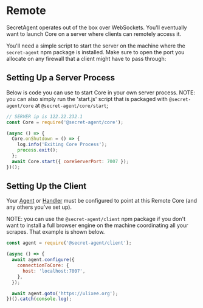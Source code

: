 # Remote

SecretAgent operates out of the box over WebSockets. You'll eventually want to launch Core on a server where clients can remotely access it.

You'll need a simple script to start the server on the machine where the `secret-agent` npm package is installed. Make sure to open the port you allocate on any firewall that a client might have to pass through:

## Setting Up a Server Process

Below is code you can use to start Core in your own server process. NOTE: you can also simply run the 'start.js' script that is packaged with `@secret-agent/core` at `@secret-agent/core/start`;

```javascript
// SERVER ip is 122.22.232.1
const Core = require('@secret-agent/core');

(async () => {
  Core.onShutdown = () => {
    log.info('Exiting Core Process');
    process.exit();
  };
  await Core.start({ coreServerPort: 7007 });
})();
```

## Setting Up the Client

Your [Agent](/docs/basic-interfaces/agent) or [Handler](/docs/basic-interfaces/handler) must be configured to point at this Remote Core (and any others you've set up).

NOTE: you can use the `@secret-agent/client` npm package if you don't want to install a full browser engine on the machine coordinating all your scrapes. That example is shown below.

```javascript
const agent = require('@secret-agent/client');

(async () => {
  await agent.configure({
    connectionToCore: {
      host: 'localhost:7007',
    },
  });

  await agent.goto('https://ulixee.org');
})().catch(console.log);
```
